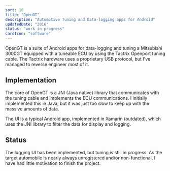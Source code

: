 ```yaml
---
sort: 10
title: "OpenGT"
description: "Automotive Tuning and Data-logging apps for Android"
updatedDate: "2016"
status: "work in progress"
cardIcon: "software"
---
```


<div class="projectSection">
<p>OpenGT is a suite of Android apps for data-logging and tuning a Mitsubishi 3000GT equipped with a tuneable ECU by using the Tactrix Openport tuning cable. The Tactrix hardware uses a proprietary USB protocol, but I've managed to reverse engineer most of it.</p>
<h2>Implementation</h2>
<p>The core of OpenGT is a JNI (Java native) library that communicates with the tuning cable and implements the ECU communications. I initially implemented this in Java, but it was just too slow to keep up with the massive amounts of data.</p>
<p>The UI is a typical Android app, implemented in Xamarin (outdated), which uses the JNI library to filter the data for display and logging.</p>

<h2>Status</h2>
<p>The logging UI has been implemented, but tuning is still in progress. As the target automobile is nearly always unregistered and/or non-functional, I have had little motivation to finish the project.
</p>
</div>
